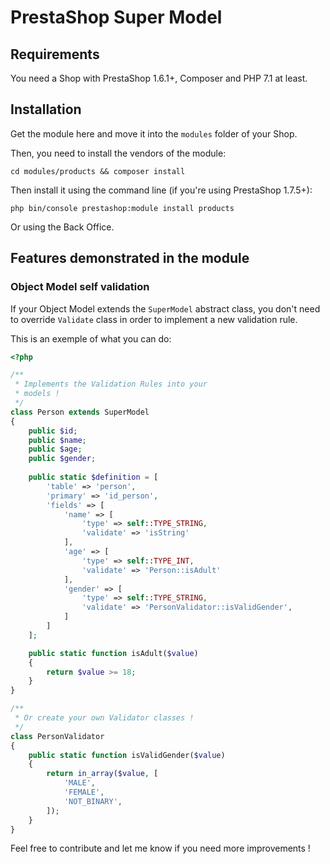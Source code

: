 # PrestaShop Super Model

## Requirements

You need a Shop with PrestaShop 1.6.1+, Composer and PHP 7.1 at least.

## Installation

Get the module here and move it into the `modules` folder of your Shop.

Then, you need to install the vendors of the module:

``
cd modules/products && composer install
``

Then install it using the command line (if you're using PrestaShop 1.7.5+):

``
php bin/console prestashop:module install products
``

Or using the Back Office.

## Features demonstrated in the module

### Object Model self validation

If your Object Model extends the `SuperModel` abstract class, you don't need
to override `Validate` class in order to implement a new validation rule.

This is an exemple of what you can do:

```php
<?php

/**
 * Implements the Validation Rules into your
 * models !
 */
class Person extends SuperModel
{
    public $id;
    public $name;
    public $age;
    public $gender;
 
    public static $definition = [
        'table' => 'person',
        'primary' => 'id_person',
        'fields' => [
            'name' => [
                'type' => self::TYPE_STRING,
                'validate' => 'isString'
            ],
            'age' => [
                'type' => self::TYPE_INT,
                'validate' => 'Person::isAdult'
            ],
            'gender' => [
                'type' => self::TYPE_STRING,
                'validate' => 'PersonValidator::isValidGender',
            ]
        ]
    ];

    public static function isAdult($value)
    {
        return $value >= 18;
    }
}

/**
 * Or create your own Validator classes !
 */
class PersonValidator
{
    public static function isValidGender($value)
    {
        return in_array($value, [
            'MALE',
            'FEMALE',
            'NOT_BINARY',
        ]);
    }
}
```

Feel free to contribute and let me know if you need more improvements !
